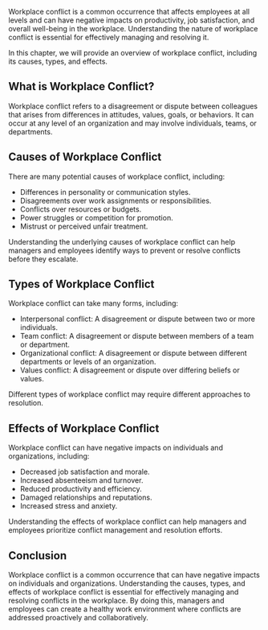 
Workplace conflict is a common occurrence that affects employees at all levels and can have negative impacts on productivity, job satisfaction, and overall well-being in the workplace. Understanding the nature of workplace conflict is essential for effectively managing and resolving it.

In this chapter, we will provide an overview of workplace conflict, including its causes, types, and effects.

What is Workplace Conflict?
---------------------------

Workplace conflict refers to a disagreement or dispute between colleagues that arises from differences in attitudes, values, goals, or behaviors. It can occur at any level of an organization and may involve individuals, teams, or departments.

Causes of Workplace Conflict
----------------------------

There are many potential causes of workplace conflict, including:

* Differences in personality or communication styles.
* Disagreements over work assignments or responsibilities.
* Conflicts over resources or budgets.
* Power struggles or competition for promotion.
* Mistrust or perceived unfair treatment.

Understanding the underlying causes of workplace conflict can help managers and employees identify ways to prevent or resolve conflicts before they escalate.

Types of Workplace Conflict
---------------------------

Workplace conflict can take many forms, including:

* Interpersonal conflict: A disagreement or dispute between two or more individuals.
* Team conflict: A disagreement or dispute between members of a team or department.
* Organizational conflict: A disagreement or dispute between different departments or levels of an organization.
* Values conflict: A disagreement or dispute over differing beliefs or values.

Different types of workplace conflict may require different approaches to resolution.

Effects of Workplace Conflict
-----------------------------

Workplace conflict can have negative impacts on individuals and organizations, including:

* Decreased job satisfaction and morale.
* Increased absenteeism and turnover.
* Reduced productivity and efficiency.
* Damaged relationships and reputations.
* Increased stress and anxiety.

Understanding the effects of workplace conflict can help managers and employees prioritize conflict management and resolution efforts.

Conclusion
----------

Workplace conflict is a common occurrence that can have negative impacts on individuals and organizations. Understanding the causes, types, and effects of workplace conflict is essential for effectively managing and resolving conflicts in the workplace. By doing this, managers and employees can create a healthy work environment where conflicts are addressed proactively and collaboratively.

